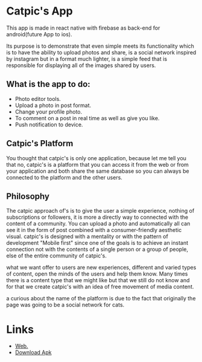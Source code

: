 # Catpic's App

This app is made in react native with firebase as back-end for android(future App to ios).

Its purpose is to demonstrate that even simple meets its functionality which is to have the ability to upload photos and share, is a social network inspired by instagram but in a format much lighter, is a simple feed that is responsible for displaying all of the images shared by users.

## What is the app to do:

* Photo editor tools.
*  Upload a photo in post format.
* Change your profile photo.
* To comment on a post in real time as well as give you like.
* Push notification to device.

## Catpic's Platform

You thought that catpic's is only one application, because let me tell you that no, catpic's is a platform that you can access it from the web or from your application and both share the same database so you can always be connected to the platform and the other users.

## Philosophy

The catpic approach of's is to give the user a simple experience, nothing of subscriptions or followers, it is more a directly way to connected with the content of a community. You can upload a photo and automatically all can see it in the form of post combined with a consumer-friendly aesthetic visual.
catpic's is designed with a mentality or with the pattern of development "Mobile first" since one of the goals is to achieve an instant connection not with the contents of a single person or a group of people, else of the entire community of catpic's.

what we want offer to users are new experiences, different and varied types of content, open the minds of the users and help them know. Many times there is a content type that we might like but that we still do not know and for that we create catpic's with an idea of free movement of media content.

a curious about the name of the platform is due to the fact that originally the page was going to be a social network for cats.

# Links
* [Web.](https://drakezair.github.io/catpic)
* [Download Apk](https://github.com/Drakezair/catpic-app/raw/master/CatPic.apk)
